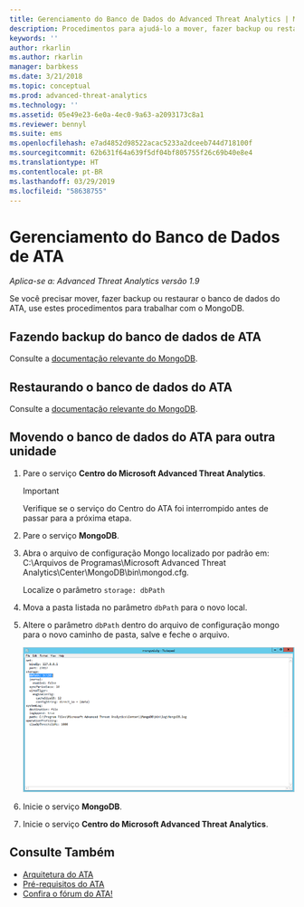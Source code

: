 ```yaml
---
title: Gerenciamento do Banco de Dados do Advanced Threat Analytics | Microsoft Docs
description: Procedimentos para ajudá-lo a mover, fazer backup ou restaurar o banco de dados do ATA.
keywords: ''
author: rkarlin
ms.author: rkarlin
manager: barbkess
ms.date: 3/21/2018
ms.topic: conceptual
ms.prod: advanced-threat-analytics
ms.technology: ''
ms.assetid: 05e49e23-6e0a-4ec0-9a63-a2093173c8a1
ms.reviewer: bennyl
ms.suite: ems
ms.openlocfilehash: e7ad4852d98522acac5233a2dceeb744d718100f
ms.sourcegitcommit: 62b631f64a639f5df04bf805755f26c69b40e8e4
ms.translationtype: HT
ms.contentlocale: pt-BR
ms.lasthandoff: 03/29/2019
ms.locfileid: "58638755"
---
```

# <a name="ata-database-management"></a>Gerenciamento do Banco de Dados de ATA

*Aplica-se a: Advanced Threat Analytics versão 1.9*

Se você precisar mover, fazer backup ou restaurar o banco de dados do ATA, use estes procedimentos para trabalhar com o MongoDB.

## <a name="backing-up-the-ata-database"></a>Fazendo backup do banco de dados de ATA
Consulte a [documentação relevante do MongoDB](http://docs.mongodb.org/manual/administration/backup/).

## <a name="restoring-the-ata-database"></a>Restaurando o banco de dados do ATA
Consulte a [documentação relevante do MongoDB](http://docs.mongodb.org/manual/administration/backup/).

## <a name="moving-the-ata-database-to-another-drive"></a>Movendo o banco de dados do ATA para outra unidade

1. Pare o serviço **Centro do Microsoft Advanced Threat Analytics**.
   > [!Important] 
   > Verifique se o serviço do Centro do ATA foi interrompido antes de passar para a próxima etapa.

2. Pare o serviço **MongoDB**.

3. Abra o arquivo de configuração Mongo localizado por padrão em: C:\Arquivos de Programas\Microsoft Advanced Threat Analytics\Center\MongoDB\bin\mongod.cfg.

   Localize o parâmetro `storage: dbPath`

4. Mova a pasta listada no parâmetro `dbPath` para o novo local.

5. Altere o parâmetro `dbPath` dentro do arquivo de configuração mongo para o novo caminho de pasta, salve e feche o arquivo.

   ![Imagem ao modificar a configuração do MongoDB](media/ATA-mongoDB-moveDB.png)

6. Inicie o serviço **MongoDB**.

7. Inicie o serviço **Centro do Microsoft Advanced Threat Analytics**.

## <a name="see-also"></a>Consulte Também
- [Arquitetura do ATA](ata-architecture.md)
- [Pré-requisitos do ATA](ata-prerequisites.md)
- [Confira o fórum do ATA!](https://social.technet.microsoft.com/Forums/security/home?forum=mata)

